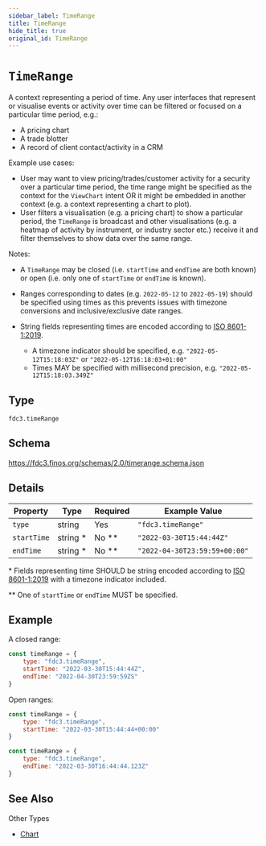 ```yaml
---
sidebar_label: TimeRange
title: TimeRange
hide_title: true
original_id: TimeRange
---
```

# `TimeRange`

A context representing a period of time. Any user interfaces that represent or visualise events or activity over time can be filtered or focused on a particular time period, e.g.:

- A pricing chart
- A trade blotter
- A record of client contact/activity in a CRM

Example use cases:

- User may want to view pricing/trades/customer activity for a security over a particular time period, the time range might be specified as the context for the `ViewChart` intent OR it might be embedded in another context (e.g. a context representing a chart to plot).
- User filters a visualisation (e.g. a pricing chart) to show a particular period, the `TimeRange` is broadcast and other visualisations (e.g. a heatmap of activity by instrument, or industry sector etc.) receive it and filter themselves to show data over the same range.

Notes:

- A `TimeRange` may be closed (i.e. `startTime` and `endTime` are both known) or open (i.e. only one of `startTime` or `endTime` is known).

- Ranges corresponding to dates (e.g. `2022-05-12` to `2022-05-19`) should be specified using times as this prevents issues with timezone conversions and inclusive/exclusive date ranges.

- String fields representing times are encoded according to [ISO 8601-1:2019](https://www.iso.org/standard/70907.html).
  - A timezone indicator should be specified, e.g. `"2022-05-12T15:18:03Z"` or `"2022-05-12T16:18:03+01:00"`
  - Times MAY be specified with millisecond precision, e.g. `"2022-05-12T15:18:03.349Z"`

## Type

`fdc3.timeRange`

## Schema

https://fdc3.finos.org/schemas/2.0/timerange.schema.json

## Details

| Property    | Type      | Required | Example Value                 |
|-------------|-----------|----------|-------------------------------|
| `type`      | string    | Yes      | `"fdc3.timeRange"`            |
| `startTime` | string *  | No **    | `"2022-03-30T15:44:44Z"`      |
| `endTime`   | string *  | No **    | `"2022-04-30T23:59:59+00:00"` |

\* Fields representing time SHOULD be string encoded according to [ISO 8601-1:2019](https://www.iso.org/standard/70907.html) with a timezone indicator included.

\*\* One of `startTime` or `endTime` MUST be specified.

## Example

A closed range:

```js
const timeRange = {
    type: "fdc3.timeRange",
    startTime: "2022-03-30T15:44:44Z",
    endTime: "2022-04-30T23:59:59ZS"
}
```

Open ranges:

```js
const timeRange = {
    type: "fdc3.timeRange",
    startTime: "2022-03-30T15:44:44+00:00"
}
```

```js
const timeRange = {
    type: "fdc3.timeRange",
    endTime: "2022-03-30T16:44:44.123Z"
}
```

## See Also

Other Types

- [Chart](Chart)
